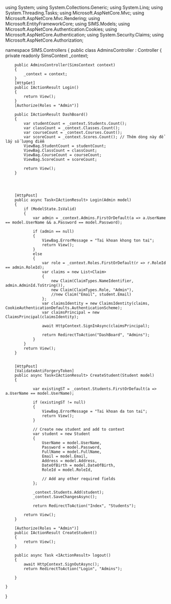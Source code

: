 using System;
using System.Collections.Generic;
using System.Linq;
using System.Threading.Tasks;
using Microsoft.AspNetCore.Mvc;
using Microsoft.AspNetCore.Mvc.Rendering;
using Microsoft.EntityFrameworkCore;
using SIMS.Models;
using Microsoft.AspNetCore.Authentication.Cookies;
using Microsoft.AspNetCore.Authentication;
using System.Security.Claims;
using Microsoft.AspNetCore.Authorization;

namespace SIMS.Controllers
{
    public class AdminsController : Controller
    {
        private readonly SimsContext _context;

        public AdminsController(SimsContext context)
        {
            _context = context;
        }
        [HttpGet]
        public IActionResult Login()
        {
            return View();
        }
        [Authorize(Roles = "Admin")]

        public IActionResult DashBoard()
        {
            var studentCount = _context.Students.Count();
            var classCount = _context.Classes.Count();
            var courseCount = _context.Courses.Count();
            var scoreCount = _context.Scores.Count(); // Thêm dòng này để lấy số lượng điểm
            ViewBag.StudentCount = studentCount;
            ViewBag.ClassCount = classCount;
            ViewBag.CourseCount = courseCount;
            ViewBag.ScoreCount = scoreCount;

            return View();
        }




        [HttpPost]
        public async Task<IActionResult> Login(Admin model)
        {
            if (ModelState.IsValid)
            {
                var admin = _context.Admins.FirstOrDefault(a => a.UserName == model.UserName && a.Password == model.Password);

                if (admin == null)
                {
                    ViewBag.ErrorMessage = "Tai khoan khong ton tai";
                    return View();
                }
                else
                {
                    var role = _context.Roles.FirstOrDefault(r => r.RoleId == admin.RoleId);
                    var claims = new List<Claim>
                    {
                        new Claim(ClaimTypes.NameIdentifier, admin.AdminId.ToString()),
                        new Claim(ClaimTypes.Role, "Admin"),
                        //new Claim("Email", student.Email)
                    };
                    var claimsIdentity = new ClaimsIdentity(claims, CookieAuthenticationDefaults.AuthenticationScheme);
                    var claimsPrincipal = new ClaimsPrincipal(claimsIdentity);

                    await HttpContext.SignInAsync(claimsPrincipal);

                    return RedirectToAction("DashBoard", "Admins");
                }
            }
            return View();
        }

   
        [HttpPost]
        [ValidateAntiForgeryToken]
        public async Task<IActionResult> CreateStudent(Student model)
        {

                var existingST = _context.Students.FirstOrDefault(a => a.UserName == model.UserName);

                if (existingST != null)
                {
                    ViewBag.ErrorMessage = "Tai khoan da ton tai";
                    return View();
                }

                // Create new student and add to context
                var student = new Student
                {
                    UserName = model.UserName,
                    Password = model.Password,
                    FullName = model.FullName,
                    Email = model.Email,    
                    Address = model.Address,
                    DateOfBirth = model.DateOfBirth,
                    RoleId = model.RoleId,
                    
                    // Add any other required fields
                };
                
                _context.Students.Add(student);
                _context.SaveChangesAsync();

                return RedirectToAction("Index", "Students");
            
            return View();
        }

        [Authorize(Roles = "Admin")]
        public IActionResult CreateStudent()
        {
            return View();
        }

        public async Task <IActionResult> logout()
        {
            await HttpContext.SignOutAsync();
            return RedirectToAction("Login", "Admins");
          
        }

    }
}
